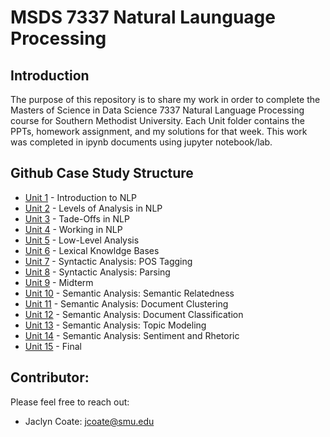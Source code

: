 # MSDS 7337 Natural Launguage Processing
## Introduction
The purpose of this repository is to share my work in order to complete the Masters of Science in Data Science 7337 Natural Language Processing course for Southern Methodist University. Each Unit folder contains the PPTs, homework assignment, and my solutions for that week. This work was completed in ipynb documents using jupyter notebook/lab. 

## Github Case Study Structure
* [Unit 1] - Introduction to NLP
* [Unit 2] - Levels of Analysis in NLP
* [Unit 3] - Tade-Offs in NLP
* [Unit 4] - Working in NLP
* [Unit 5] - Low-Level Analysis
* [Unit 6] - Lexical Knowldge Bases
* [Unit 7] - Syntactic Analysis: POS Tagging
* [Unit 8] - Syntactic Analysis: Parsing
* [Unit 9] - Midterm
* [Unit 10] - Semantic Analysis: Semantic Relatedness
* [Unit 11] - Semantic Analysis: Document Clustering
* [Unit 12] - Semantic Analysis: Document Classification
* [Unit 13] - Semantic Analysis: Topic Modeling
* [Unit 14] - Semantic Analysis: Sentiment and Rhetoric
* [Unit 15] - Final

## Contributor:
Please feel free to reach out:
 - Jaclyn Coate: jcoate@smu.edu 
 
 [Unit 1]: <>
 [Unit 2]: <>
 [Unit 3]: <>
 [Unit 4]: <>
 [Unit 5]: <>
 [Unit 6]: <>
 [Unit 7]: <>
 [Unit 8]: <>
 [Unit 9]: <>
 [Unit 10]: <>
 [Unit 11]: <>
 [Unit 12]: <>
 [Unit 13]: <>
 [Unit 14]: <>
 [Unit 15]: <>
